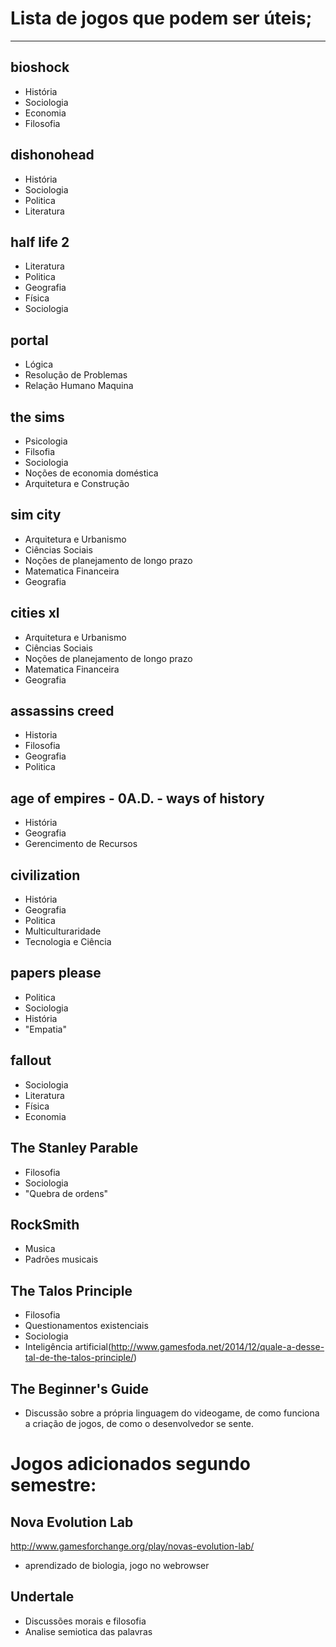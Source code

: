 # Lista de jogos que podem ser úteis;

---


## bioshock

 * História
 * Sociologia
 * Economia
 * Filosofia

## dishonohead

 * História
 * Sociologia
 * Politica
 * Literatura

## half life 2

 * Literatura
 * Politica
 * Geografia
 * Física
 * Sociologia
 
## portal

 * Lógica
 * Resolução de Problemas
 * Relação Humano Maquina

## the sims

 * Psicologia
 * Filsofia
 * Sociologia
 * Noções de economia doméstica
 * Arquitetura e Construção
 
## sim city

 * Arquitetura e Urbanismo
 * Ciências Sociais
 * Noções de planejamento de longo prazo
 * Matematica Financeira
 * Geografia

## cities xl

 * Arquitetura e Urbanismo
 * Ciências Sociais
 * Noções de planejamento de longo prazo
 * Matematica Financeira
 * Geografia
 
## assassins creed

 * Historia
 * Filosofia
 * Geografia
 * Politica
 
## age of empires - 0A.D. - ways of history

 * História
 * Geografia
 * Gerencimento de Recursos
 
## civilization

 * História
 * Geografia
 * Politica
 * Multiculturaridade
 * Tecnologia e Ciência

## papers please

 * Politica
 * Sociologia
 * História
 * "Empatia"
 
## fallout

 * Sociologia
 * Literatura
 * Física
 * Economia
 
## The Stanley Parable

 * Filosofia
 * Sociologia
 * "Quebra de ordens"
 
## RockSmith

 * Musica
 * Padrões musicais

## The Talos Principle

 * Filosofia
 * Questionamentos existenciais
 * Sociologia
 * Inteligência artificial(http://www.gamesfoda.net/2014/12/quale-a-desse-tal-de-the-talos-principle/)
 
## The Beginner's Guide

 * Discussão sobre a própria linguagem do videogame, de como funciona a criação de jogos, de como o desenvolvedor se sente.
 
# Jogos adicionados segundo semestre:

## Nova Evolution Lab
http://www.gamesforchange.org/play/novas-evolution-lab/
 
 * aprendizado de biologia, jogo no webrowser

## Undertale
 * Discussões morais e filosofia
 * Analise semiotica das palavras

